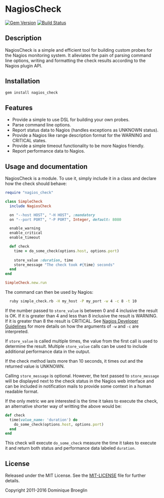 NagiosCheck
============

[![Gem Version](https://badge.fury.io/rb/nagios_check.svg)](https://badge.fury.io/rb/nagios_check)
[![Build Status](https://travis-ci.org/dbroeglin/nagios_check.svg?branch=master)](https://travis-ci.org/dbroeglin/nagios_check)

Description
-----------

NagiosCheck is a simple and efficient tool for building custom probes for the
Nagios monitoring system. It alleviates the pain of parsing command line
options, writing and formatting the check results according to the Nagios 
plugin API.

Installation
------------
 
``` bash
gem install nagios_check
```

Features
--------

* Provide a simple to use DSL for building your own probes.
* Parse command line options.
* Report status data to Nagios (handles exceptions as UNKNOWN status).
* Provide a Nagios like range description format for the WARNING and CRITICAL states.
* Provide a simple timeout functionality to be more Nagios friendly.
* Report performance data to Nagios.

Usage and documentation
-----------------------

NagiosCheck is a module. To use it, simply include it in a class and declare
how the check should behave:

``` ruby
require "nagios_check"

class SimpleCheck
  include NagiosCheck

  on "--host HOST", "-H HOST", :mandatory
  on "--port PORT", "-P PORT", Integer, default: 8080

  enable_warning
  enable_critical
  enable_timeout

  def check
    time = do_some_check(options.host, options.port)
    
    store_value :duration, time
    store_message "The check took #{time} seconds"
  end
end

SimpleCheck.new.run
```

The command can then be used by Nagios:

``` bash
  ruby simple_check.rb -H my_host -P my_port -w 4 -c 8 -t 10
```

If the number passed to `store_value` is between 0 and 4 inclusive the result is OK.  If it is greater than 4 and less than 8 inclusive the result is WARNING. If it is greater than 8 the result is CRITICAL. See [Nagios Developer Guidelines][nagios-dev] for more details on how the arguments of `-w` and `-c` are interpreted.

If `store_value` is called multiple times, the value from the first call is used to determine the result. Multiple `store_value` calls can be used to include additional performance data in the output.

If the check method lasts more than 10 seconds, it times out and the returned value is UNKNOWN.

Calling `store_message` is optional. However, the text passed to `store_message` will be displayed next to the check status in the Nagios web interface and can be included in notification mails to provide some context in a human readable format. 

If the only metric we are interested is the time it takes to execute the check, an alternative shorter way of writting the above would be:

```ruby
def check
  time(value_name: 'duration') do
    do_some_check(options.host, options.port)
  end
end
```

This check will execute `do_some_check` measure the time it takes to execute it and return both status and performance data labeled `duration`. 

License
-------
Released under the MIT License.  See the [MIT-LICENSE][license] file for further details.

[license]: https://github.com/dbroeglin/nagios_check/blob/master/MIT-LICENSE 
[nagios-dev]: http://nagiosplug.sourceforge.net/developer-guidelines.html

Copyright 2011-2016 Dominique Broeglin 

